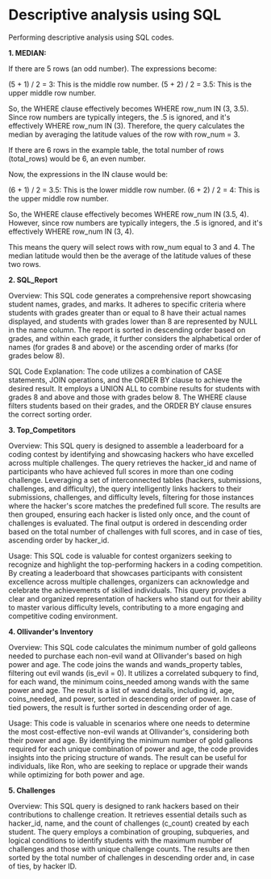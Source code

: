 # Descriptive analysis using SQL
Performing descriptive analysis using SQL codes.

**1. MEDIAN:**

If there are 5 rows (an odd number). The expressions become:

(5 + 1) / 2 = 3: This is the middle row number.
(5 + 2) / 2 = 3.5: This is the upper middle row number.

So, the WHERE clause effectively becomes WHERE row_num IN (3, 3.5). Since row numbers are typically integers, the .5 is ignored, and it's effectively WHERE row_num IN (3). Therefore, the query calculates the median by averaging the latitude values of the row with row_num = 3.


If there are 6 rows in the example table, the total number of rows (total_rows) would be 6, an even number.

Now, the expressions in the IN clause would be:

(6 + 1) / 2 = 3.5: This is the lower middle row number.
(6 + 2) / 2 = 4: This is the upper middle row number.

So, the WHERE clause effectively becomes WHERE row_num IN (3.5, 4). However, since row numbers are typically integers, the .5 is ignored, and it's effectively WHERE row_num IN (3, 4).

This means the query will select rows with row_num equal to 3 and 4. The median latitude would then be the average of the latitude values of these two rows.




**2. SQL_Report**

Overview: This SQL code generates a comprehensive report showcasing student names, grades, and marks. It adheres to specific criteria where students with grades greater than or equal to 8 have their actual names displayed, and students with grades lower than 8 are represented by NULL in the name column. The report is sorted in descending order based on grades, and within each grade, it further considers the alphabetical order of names (for grades 8 and above) or the ascending order of marks (for grades below 8).

SQL Code Explanation: The code utilizes a combination of CASE statements, JOIN operations, and the ORDER BY clause to achieve the desired result. It employs a UNION ALL to combine results for students with grades 8 and above and those with grades below 8. The WHERE clause filters students based on their grades, and the ORDER BY clause ensures the correct sorting order.


**3. Top_Competitors**

Overview: This SQL query is designed to assemble a leaderboard for a coding contest by identifying and showcasing hackers who have excelled across multiple challenges. The query retrieves the hacker_id and name of participants who have achieved full scores in more than one coding challenge. Leveraging a set of interconnected tables (hackers, submissions, challenges, and difficulty), the query intelligently links hackers to their submissions, challenges, and difficulty levels, filtering for those instances where the hacker's score matches the predefined full score. The results are then grouped, ensuring each hacker is listed only once, and the count of challenges is evaluated. The final output is ordered in descending order based on the total number of challenges with full scores, and in case of ties, ascending order by hacker_id.

Usage:
This SQL code is valuable for contest organizers seeking to recognize and highlight the top-performing hackers in a coding competition. By creating a leaderboard that showcases participants with consistent excellence across multiple challenges, organizers can acknowledge and celebrate the achievements of skilled individuals. This query provides a clear and organized representation of hackers who stand out for their ability to master various difficulty levels, contributing to a more engaging and competitive coding environment.

**4. Ollivander's Inventory**

Overview:
This SQL code calculates the minimum number of gold galleons needed to purchase each non-evil wand at Ollivander's based on high power and age. The code joins the wands and wands_property tables, filtering out evil wands (is_evil = 0). It utilizes a correlated subquery to find, for each wand, the minimum coins_needed among wands with the same power and age. The result is a list of wand details, including id, age, coins_needed, and power, sorted in descending order of power. In case of tied powers, the result is further sorted in descending order of age.

Usage:
This code is valuable in scenarios where one needs to determine the most cost-effective non-evil wands at Ollivander's, considering both their power and age. By identifying the minimum number of gold galleons required for each unique combination of power and age, the code provides insights into the pricing structure of wands. The result can be useful for individuals, like Ron, who are seeking to replace or upgrade their wands while optimizing for both power and age.

**5. Challenges**

Overview:
This SQL query is designed to rank hackers based on their contributions to challenge creation. It retrieves essential details such as hacker_id, name, and the count of challenges (c_count) created by each student. The query employs a combination of grouping, subqueries, and logical conditions to identify students with the maximum number of challenges and those with unique challenge counts. The results are then sorted by the total number of challenges in descending order and, in case of ties, by hacker ID.

